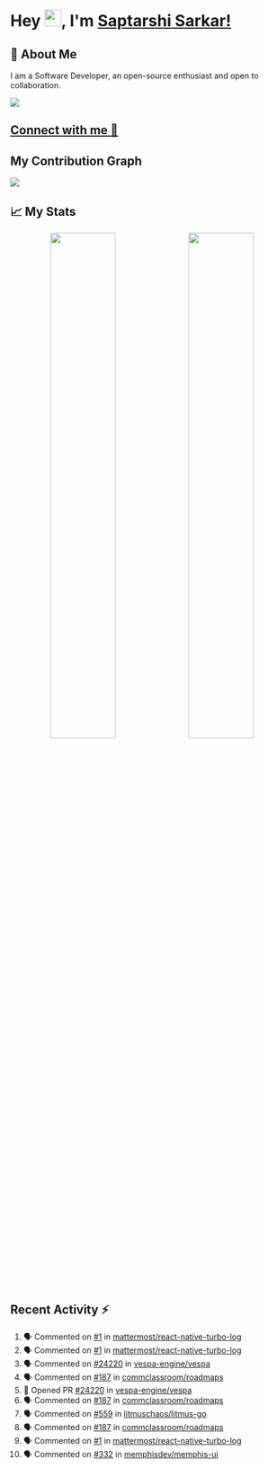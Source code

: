 # Hey <img src="https://github.com/TheDudeThatCode/TheDudeThatCode/blob/master/Assets/Hi.gif" width="30">, I'm [Saptarshi Sarkar!](https://bio.link/saptarshi) 

## 🚀 About Me
I am a Software Developer, an open-source enthusiast and open to collaboration.

![](https://visitor-badge.laobi.icu/badge?page_id=saptarshisarkar12.saptarshisarkar12)

## [Connect with me 💬](https://bio.link/saptarshi) 

## My Contribution Graph 
<img src="https://activity-graph.herokuapp.com/graph?username=SaptarshiSarkar12&bg_color=0f2d3d&color=1cadfb&line=1cadfb&point=1cadfb&area=true&hide_border=true">

## 📈 My Stats
<p align="center">	
  <img width="48%" src="https://github-readme-stats.vercel.app/api?username=saptarshisarkar12&show_icons=true&theme=tokyonight" />
  <img width="48%" src="https://github-readme-streak-stats.herokuapp.com/?user=saptarshisarkar12&theme=tokyonight" />
</p>

## Recent Activity :zap:
<!--START_SECTION:activity-->
1. 🗣 Commented on [#1](https://github.com/mattermost/react-native-turbo-log/issues/1) in [mattermost/react-native-turbo-log](https://github.com/mattermost/react-native-turbo-log)
2. 🗣 Commented on [#1](https://github.com/mattermost/react-native-turbo-log/issues/1) in [mattermost/react-native-turbo-log](https://github.com/mattermost/react-native-turbo-log)
3. 🗣 Commented on [#24220](https://github.com/vespa-engine/vespa/issues/24220) in [vespa-engine/vespa](https://github.com/vespa-engine/vespa)
4. 🗣 Commented on [#187](https://github.com/commclassroom/roadmaps/issues/187) in [commclassroom/roadmaps](https://github.com/commclassroom/roadmaps)
5. 💪 Opened PR [#24220](https://github.com/vespa-engine/vespa/pull/24220) in [vespa-engine/vespa](https://github.com/vespa-engine/vespa)
6. 🗣 Commented on [#187](https://github.com/commclassroom/roadmaps/issues/187) in [commclassroom/roadmaps](https://github.com/commclassroom/roadmaps)
7. 🗣 Commented on [#559](https://github.com/litmuschaos/litmus-go/issues/559) in [litmuschaos/litmus-go](https://github.com/litmuschaos/litmus-go)
8. 🗣 Commented on [#187](https://github.com/commclassroom/roadmaps/issues/187) in [commclassroom/roadmaps](https://github.com/commclassroom/roadmaps)
9. 🗣 Commented on [#1](https://github.com/mattermost/react-native-turbo-log/issues/1) in [mattermost/react-native-turbo-log](https://github.com/mattermost/react-native-turbo-log)
10. 🗣 Commented on [#332](https://github.com/memphisdev/memphis-ui/issues/332) in [memphisdev/memphis-ui](https://github.com/memphisdev/memphis-ui)
<!--END_SECTION:activity-->

